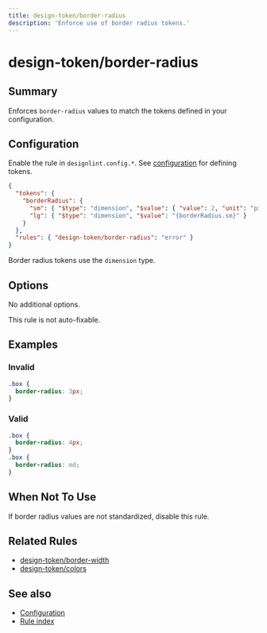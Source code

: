 ```yaml
---
title: design-token/border-radius
description: 'Enforce use of border radius tokens.'
---
```


# design-token/border-radius

## Summary

Enforces `border-radius` values to match the tokens defined in your configuration.

## Configuration

Enable the rule in `designlint.config.*`. See [configuration](../../configuration.md) for defining tokens.

```json
{
  "tokens": {
    "borderRadius": {
      "sm": { "$type": "dimension", "$value": { "value": 2, "unit": "px" } },
      "lg": { "$type": "dimension", "$value": "{borderRadius.sm}" }
    }
  },
  "rules": { "design-token/border-radius": "error" }
}
```

Border radius tokens use the `dimension` type.

## Options

No additional options.

This rule is not auto-fixable.

## Examples

### Invalid

```css
.box {
  border-radius: 3px;
}
```

### Valid

```css
.box {
  border-radius: 4px;
}
.box {
  border-radius: md;
}
```

## When Not To Use

If border radius values are not standardized, disable this rule.

## Related Rules

- [design-token/border-width](./border-width.md)
- [design-token/colors](./colors.md)

## See also

- [Configuration](../../configuration.md)
- [Rule index](../index.md)
